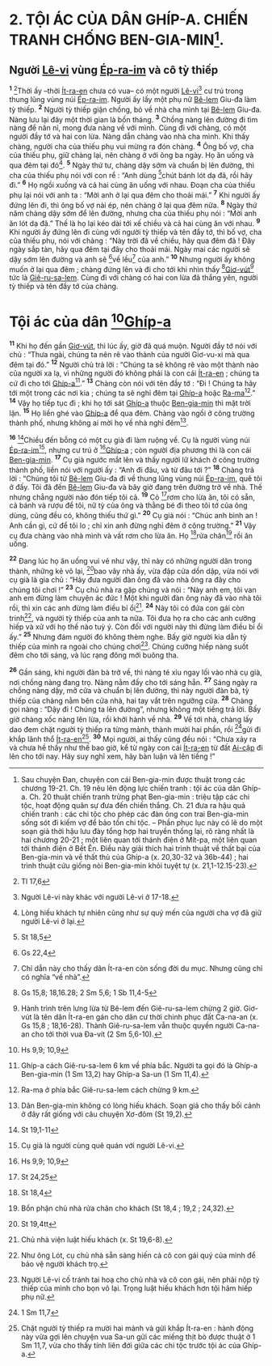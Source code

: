 # 2. TỘI ÁC CỦA DÂN GHÍP-A. CHIẾN TRANH CHỐNG BEN-GIA-MIN[^1].

## Người [Lê-vi]() vùng [Ép-ra-im]() và cô tỳ thiếp
<sup><b>1</b></sup> [^1*]Thời ấy –thời [Ít-ra-en]() chưa có vua– có một người [Lê-vi]()[^2] cư trú trong thung lũng vùng núi [Ép-ra-im](). Người ấy lấy một phụ nữ [Bê-lem]() Giu-đa làm tỳ thiếp. <sup><b>2</b></sup> Người tỳ thiếp giận chồng, bỏ về nhà cha mình tại [Bê-lem]() Giu-đa. Nàng lưu lại đây một thời gian là bốn tháng. <sup><b>3</b></sup> Chồng nàng lên đường đi tìm nàng để năn nỉ, mong đưa nàng về với mình. Cùng đi với chàng, có một người đầy tớ và hai con lừa. Nàng dẫn chàng vào nhà cha mình. Khi thấy chàng, người cha của thiếu phụ vui mừng ra đón chàng. <sup><b>4</b></sup> Ông bố vợ, cha của thiếu phụ, giữ chàng lại, nên chàng ở với ông ba ngày. Họ ăn uống và qua đêm tại đó[^3]. <sup><b>5</b></sup> Ngày thứ tư, chàng dậy sớm và chuẩn bị lên đường, thì cha của thiếu phụ nói với con rể : “Anh dùng [^2*]chút bánh lót dạ đã, rồi hãy đi.” <sup><b>6</b></sup> Họ ngồi xuống và cả hai cùng ăn uống với nhau. Đoạn cha của thiếu phụ lại nói với anh ta : “Mời anh ở lại qua đêm cho thoải mái.” <sup><b>7</b></sup> Khi người ấy đứng lên đi, thì ông bố vợ nài ép, nên chàng ở lại qua đêm nữa. <sup><b>8</b></sup> Ngày thứ năm chàng dậy sớm để lên đường, nhưng cha của thiếu phụ nói : “Mời anh ăn lót dạ đã.” Thế là họ lại kéo dài tới xế chiều và cả hai cùng ăn với nhau. <sup><b>9</b></sup> Khi người ấy đứng lên đi cùng với người tỳ thiếp và tên đầy tớ, thì bố vợ, cha của thiếu phụ, nói với chàng : “Này trời đã về chiều, hãy qua đêm đã ! Đây ngày sắp tàn, hãy qua đêm tại đây cho thoải mái. Ngày mai các người sẽ dậy sớm lên đường và anh sẽ [^3*]về lều[^4] của anh.” <sup><b>10</b></sup> Nhưng người ấy không muốn ở lại qua đêm ; chàng đứng lên và đi cho tới khi nhìn thấy [^4*][Giơ-vút]()[^5] tức là [Giê-ru-sa-lem](). Cùng đi với chàng có hai con lừa đã thắng yên, người tỳ thiếp và tên đầy tớ của chàng.


# Tội ác của dân [^5*][Ghíp-a]()
<sup><b>11</b></sup> Khi họ đến gần [Giơ-vút](), thì lúc ấy, giờ đã quá muộn. Người đầy tớ nói với chủ : “Thưa ngài, chúng ta nên rẽ vào thành của người Giơ-vu-xi mà qua đêm tại đó.” <sup><b>12</b></sup> Người chủ trả lời : “Chúng ta sẽ không rẽ vào một thành nào của người xa lạ, vì những người đó không phải là con cái [Ít-ra-en]() ; chúng ta cứ đi cho tới [Ghíp-a]()[^6].” <sup><b>13</b></sup> Chàng còn nói với tên đầy tớ : “Đi ! Chúng ta hãy tới một trong các nơi kia ; chúng ta sẽ nghỉ đêm tại [Ghíp-a]() hoặc [Ra-ma]()[^7].” <sup><b>14</b></sup> Vậy họ tiếp tục đi ; khi họ tới sát [Ghíp-a]() thuộc [Ben-gia-min]() thì mặt trời lặn. <sup><b>15</b></sup> Họ liền ghé vào [Ghíp-a]() để qua đêm. Chàng vào ngồi ở công trường thành phố, nhưng không ai mời họ về nhà nghỉ đêm[^8].

<sup><b>16</b></sup> [^6*]Chiều đến bỗng có một cụ già đi làm ruộng về. Cụ là người vùng núi [Ép-ra-im]()[^9], nhưng cư trú ở [^7*][Ghíp-a]() ; còn người địa phương thì là con cái [Ben-gia-min](). <sup><b>17</b></sup> Cụ già ngước mắt lên và thấy người lữ khách ở công trường thành phố, liền nói với người ấy : “Anh đi đâu, và từ đâu tới ?” <sup><b>18</b></sup> Chàng trả lời : “Chúng tôi từ [Bê-lem]() Giu-đa đi về thung lũng vùng núi [Ép-ra-im](), quê tôi ở đấy. Tôi đã đến [Bê-lem]() Giu-đa và bây giờ đang trên đường trở về nhà. Thế nhưng chẳng người nào đón tiếp tôi cả. <sup><b>19</b></sup> Cỏ [^8*]rơm cho lừa ăn, tôi có sẵn, cả bánh và rượu để tôi, nữ tỳ của ông và thằng bé đi theo tôi tớ của ông dùng, cũng đều có, không thiếu thứ gì.” <sup><b>20</b></sup> Cụ già nói : “Chúc anh bình an ! Anh cần gì, cứ để tôi lo ; chỉ xin anh đừng nghỉ đêm ở công trường.” <sup><b>21</b></sup> Vậy cụ đưa chàng vào nhà mình và vất rơm cho lừa ăn. Họ [^9*]rửa chân[^10] rồi ăn uống.

<sup><b>22</b></sup> Đang lúc họ ăn uống vui vẻ như vậy, thì này có những người dân trong thành, những kẻ vô lại, [^10*]bao vây nhà ấy, vừa đập cửa dồn dập, vừa nói với cụ già là gia chủ : “Hãy đưa người đàn ông đã vào nhà ông ra đây cho chúng tôi chơi !” <sup><b>23</b></sup> Cụ chủ nhà ra gặp chúng và nói : “Này anh em, tôi van anh em đừng làm chuyện ác đức ! Một khi người đàn ông này đã vào nhà tôi rồi, thì xin các anh đừng làm điều bỉ ổi[^11]. <sup><b>24</b></sup> Này tôi có đứa con gái còn trinh[^12], và người tỳ thiếp của anh ta nữa. Tôi đưa họ ra cho các anh cưỡng hiếp và xử với họ thế nào tuỳ ý. Còn đối với người này thì đừng làm điều bỉ ổi ấy.” <sup><b>25</b></sup> Nhưng đám người đó không thèm nghe. Bấy giờ người kia dẫn tỳ thiếp của mình ra ngoài cho chúng chơi[^13]. Chúng cưỡng hiếp nàng suốt đêm cho tới sáng, và lúc rạng đông mới buông tha.

<sup><b>26</b></sup> Gần sáng, khi người đàn bà trở về, thì nàng té xỉu ngay lối vào nhà cụ già, nơi chồng nàng đang trọ. Nàng nằm đấy cho tới sáng hẳn. <sup><b>27</b></sup> Sáng ngày ra chồng nàng dậy, mở cửa và chuẩn bị lên đường, thì này người đàn bà, tỳ thiếp của chàng nằm bên cửa nhà, hai tay vắt trên ngưỡng cửa. <sup><b>28</b></sup> Chàng gọi nàng : “Dậy đi ! Chúng ta lên đường”, nhưng không một tiếng trả lời. Bấy giờ chàng xốc nàng lên lừa, rồi khởi hành về nhà. <sup><b>29</b></sup> Về tới nhà, chàng lấy dao đem chặt người tỳ thiếp ra từng mảnh, thành mười hai phần, rồi [^11*]gửi đi khắp lãnh thổ [Ít-ra-en]()[^14]. <sup><b>30</b></sup> Mọi người, ai thấy cũng đều nói : “Chưa xảy ra và chưa hề thấy như thế bao giờ, kể từ ngày con cái [Ít-ra-en]() từ đất [Ai-cập]() đi lên cho tới nay. Hãy suy nghĩ xem, hãy bàn luận và lên tiếng !”

[^1]: Sau chuyện Đan, chuyện con cái Ben-gia-min được thuật trong các chương 19-21. Ch. 19 nêu lên động lực chiến tranh : tội ác của dân Ghíp-a. Ch. 20 thuật chiến tranh trừng phạt Ben-gia-min : triệu tập các chi tộc, hoạt động quân sự đưa đến chiến thắng. Ch. 21 đưa ra hậu quả chiến tranh : các chi tộc cho phép các đàn ông con trai Ben-gia-min sống sót đi kiếm vợ để bảo tồn chi tộc. – Phần phục lục này có lẽ do một soạn giả thời hậu lưu đày tổng hợp hai truyền thống lại, rõ ràng nhất là hai chương 20-21 ; một liên quan tới thánh điện ở Mít-pa, một liên quan tới thánh điện ở Bết Ên. Điều này giải thích hai trình thuật về thất bại của Ben-gia-min và về thất thủ của Ghíp-a (x. 20,30-32 và 36b-44) ; hai trình thuật cứu giống nòi Ben-gia-min khỏi tuyệt tự (x. 21,1-12.15-23).
[^2]: Người Lê-vi này khác với người Lê-vi ở 17-18.
[^3]: Lòng hiếu khách tự nhiên cũng như sự quý mến của người cha vợ đã giữ người Lê-vi ở lại.
[^4]: Chỉ dẫn này cho thấy dân Ít-ra-en còn sống đời du mục. Nhưng cũng chỉ có nghĩa “về nhà”.
[^5]: Hành trình trên lưng lừa từ Bê-lem đến Giê-ru-sa-lem chừng 2 giờ. Giơ-vút là tên dân Ít-ra-en gán cho dân cư thời chinh phục đất Ca-na-an (x. Gs 15,8 ; 18,16-28). Thành Giê-ru-sa-lem vẫn thuộc quyền người Ca-na-an cho tới thời vua Đa-vít (2 Sm 5,6-10).
[^6]: Ghíp-a cách Giê-ru-sa-lem 6 km về phía bắc. Người ta gọi đó là Ghíp-a Ben-gia-min (1 Sm 13,2) hay Ghíp-a Sa-un (1 Sm 11,4).
[^7]: Ra-ma ở phía bắc Giê-ru-sa-lem cách chừng 9 km.
[^8]: Dân Ben-gia-min không có lòng hiếu khách. Soạn giả cho thấy bối cảnh ở đây rất giống với câu chuyện Xơ-đôm (St 19,2).
[^9]: Cụ già là người cùng quê quán với người Lê-vi.
[^10]: Bổn phận chủ nhà rửa chân cho khách (St 18,4 ; 19,2 ; 24,32).
[^11]: Chủ nhà viện luật hiếu khách (x. St 19,6-8).
[^12]: Như ông Lót, cụ chủ nhà sẵn sàng hiến cả cô con gái quý của mình để bảo vệ người khách trọ.
[^13]: Người Lê-vi cố tránh tai hoạ cho chủ nhà và cô con gái, nên phải nộp tỳ thiếp của mình cho bọn vô lại. Trọng luật hiếu khách hơn tội hãm hiếp phụ nữ.
[^14]: Chặt người tỳ thiếp ra mười hai mảnh và gửi khắp Ít-ra-en : hành động này vừa gợi lên chuyện vua Sa-un gửi các miếng thịt bò được thuật ở 1 Sm 11,7, vừa cho thấy tính liên đới giữa các chi tộc trước tội ác của Ghíp-a.
[^1*]: Tl 17,6
[^2*]: St 18,5
[^3*]: Gs 22,4
[^4*]: Gs 15,8; 18,16.28; 2 Sm 5,6; 1 Sb 11,4-5
[^5*]: Hs 9,9; 10,9
[^6*]: St 19,1-11
[^7*]: Hs 9,9; 10,9
[^8*]: St 24,25
[^9*]: St 18,4
[^10*]: St 19,4tt
[^11*]: 1 Sm 11,7